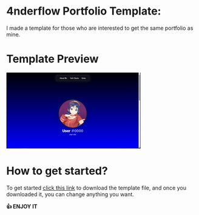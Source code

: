 # 4nderflow Portfolio Template:
<p> I made a template for those who are interested to get the same portfolio as mine.</p>

# Template Preview
<img height="200" src="assets/img/capture.png" />

# How to get started?
To get started <a href="">click this link</a> to download the template file, and once you downloaded it, you can change anything you want.

<b>👍 ENJOY IT</b>

